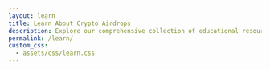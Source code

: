 ```yaml
---
layout: learn
title: Learn About Crypto Airdrops
description: Explore our comprehensive collection of educational resources about crypto airdrops, from basic concepts to advanced strategies.
permalink: /learn/
custom_css:
  - assets/css/learn.css
---
```

